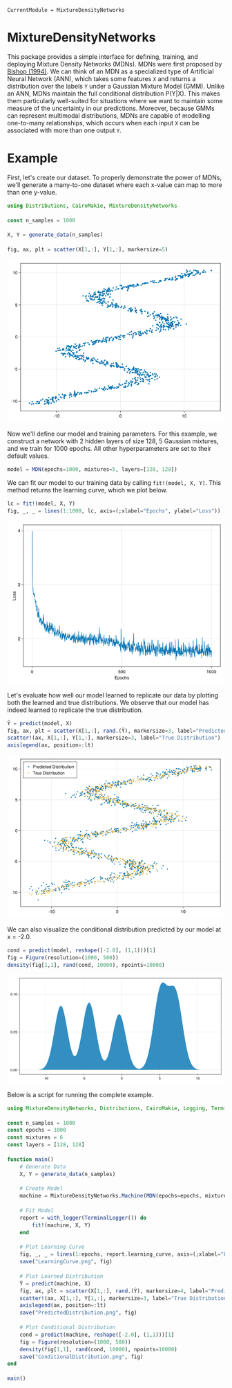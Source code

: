 ```@meta
CurrentModule = MixtureDensityNetworks
```

# MixtureDensityNetworks

This package provides a simple interface for defining, training, and deploying Mixture Density Networks (MDNs). MDNs were first proposed by [Bishop (1994)](https://publications.aston.ac.uk/id/eprint/373/1/NCRG_94_004.pdf). We can think of an MDN as a specialized type of Artificial Neural Network (ANN), which takes some features `X` and returns a distribution over the labels `Y` under a Gaussian Mixture Model (GMM). Unlike an ANN, MDNs maintain the full conditional distribution P(Y|X). This makes them particularly well-suited for situations where we want to maintain some measure of the uncertainty in our predictions. Moreover, because GMMs can represent multimodal distributions, MDNs are capable of modelling one-to-many relationships, which occurs when each input `X` can be associated with more than one output `Y`. 

# Example

First, let's create our dataset. To properly demonstrate the power of MDNs, we'll generate a many-to-one dataset where each x-value can map to more than one y-value.
```julia
using Distributions, CairoMakie, MixtureDensityNetworks

const n_samples = 1000

X, Y = generate_data(n_samples)

fig, ax, plt = scatter(X[1,:], Y[1,:], markersize=5)
```

![](figures/Data.png)

Now we'll define our model and training parameters. For this example, we construct a network with 2 hidden layers of size 128, 5 Gaussian 
mixtures, and we train for 1000 epochs. All other hyperparameters are set to their default values.
```julia
model = MDN(epochs=1000, mixtures=5, layers=[128, 128])
```

We can fit our model to our training data by calling `fit!(model, X, Y)`. This method returns the learning curve, which we plot below.
```julia
lc = fit!(model, X, Y)
fig, _, _ = lines(1:1000, lc, axis=(;xlabel="Epochs", ylabel="Loss"))
```

![](figures/LearningCurve.png)

Let's evaluate how well our model learned to replicate our data by plotting both the learned and true distributions. We observe that our model
has indeed learned to replicate the true distribution.
```julia
Ŷ = predict(model, X)
fig, ax, plt = scatter(X[1,:], rand.(Ŷ), markersize=3, label="Predicted Distribution")
scatter!(ax, X[1,:], Y[1,:], markersize=3, label="True Distribution")
axislegend(ax, position=:lt)
```

![](figures/PredictedDistribution.png)

We can also visualize the conditional distribution predicted by our model at x = -2.0.
```julia
cond = predict(model, reshape([-2.0], (1,1)))[1]
fig = Figure(resolution=(1000, 500))
density(fig[1,1], rand(cond, 10000), npoints=10000)
```

![](figures/ConditionalDistribution.png)

Below is a script for running the complete example.
```julia
using MixtureDensityNetworks, Distributions, CairoMakie, Logging, TerminalLoggers

const n_samples = 1000
const epochs = 1000
const mixtures = 6
const layers = [128, 128]

function main()
    # Generate Data
    X, Y = generate_data(n_samples)

    # Create Model
    machine = MixtureDensityNetworks.Machine(MDN(epochs=epochs, mixtures=mixtures, layers=layers))

    # Fit Model
    report = with_logger(TerminalLogger()) do 
        fit!(machine, X, Y)
    end

    # Plot Learning Curve
    fig, _, _ = lines(1:epochs, report.learning_curve, axis=(;xlabel="Epochs", ylabel="Loss"))
    save("LearningCurve.png", fig)

    # Plot Learned Distribution
    Ŷ = predict(machine, X)
    fig, ax, plt = scatter(X[1,:], rand.(Ŷ), markersize=4, label="Predicted Distribution")
    scatter!(ax, X[1,:], Y[1,:], markersize=3, label="True Distribution")
    axislegend(ax, position=:lt)
    save("PredictedDistribution.png", fig)

    # Plot Conditional Distribution
    cond = predict(machine, reshape([-2.0], (1,1)))[1]
    fig = Figure(resolution=(1000, 500))
    density(fig[1,1], rand(cond, 10000), npoints=10000)
    save("ConditionalDistribution.png", fig)
end

main()
```